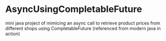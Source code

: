 # AsyncUsingCompletableFuture
mini java project of mimicing an async call to retrieve product prices from different shops using CompletableFuture (referenced from modern java in action)

